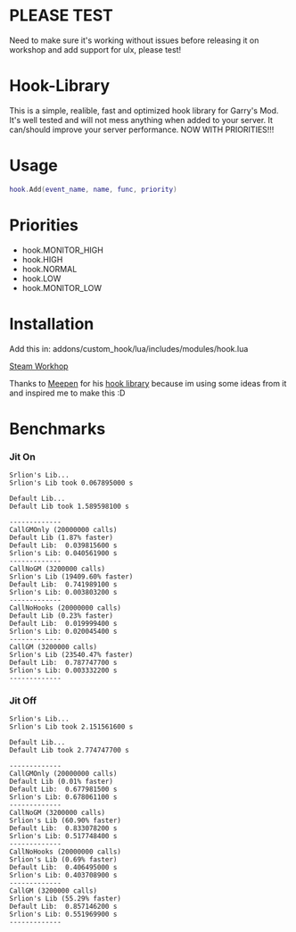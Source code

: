 # PLEASE TEST
Need to make sure it's working without issues before releasing it on workshop and add support for ulx, please test!

# Hook-Library
This is a simple, realible, fast and optimized hook library for Garry's Mod.
It's well tested and will not mess anything when added to your server.
It can/should improve your server performance.
NOW WITH PRIORITIES!!!

# Usage
```lua
hook.Add(event_name, name, func, priority)
```


# Priorities
  * hook.MONITOR_HIGH
  * hook.HIGH
  * hook.NORMAL
  * hook.LOW
  * hook.MONITOR_LOW

# Installation
Add this in: addons/custom_hook/lua/includes/modules/hook.lua

[Steam Workhop](https://steamcommunity.com/sharedfiles/filedetails/?id=1907060869)

Thanks to [Meepen](https://www.gmodstore.com/users/76561198050165746) for his [hook library](https://github.com/meepen/gmod-hooks-revamped/blob/master/newhook.lua) because im using some ideas from it and inspired me to make this :D

# Benchmarks

### Jit On
```
Srlion's Lib...
Srlion's Lib took 0.067895000 s

Default Lib...
Default Lib took 1.589598100 s

-------------
CallGMOnly (20000000 calls)
Default Lib (1.87% faster)
Default Lib:  0.039815600 s
Srlion's Lib: 0.040561900 s
-------------
CallNoGM (3200000 calls)
Srlion's Lib (19409.60% faster)
Default Lib:  0.741989100 s
Srlion's Lib: 0.003803200 s
-------------
CallNoHooks (20000000 calls)
Default Lib (0.23% faster)
Default Lib:  0.019999400 s
Srlion's Lib: 0.020045400 s
-------------
CallGM (3200000 calls)
Srlion's Lib (23540.47% faster)
Default Lib:  0.787747700 s
Srlion's Lib: 0.003332200 s
-------------
```
### Jit Off
```
Srlion's Lib...
Srlion's Lib took 2.151561600 s

Default Lib...
Default Lib took 2.774747700 s

-------------
CallGMOnly (20000000 calls)
Default Lib (0.01% faster)
Default Lib:  0.677981500 s
Srlion's Lib: 0.678061100 s
-------------
CallNoGM (3200000 calls)
Srlion's Lib (60.90% faster)
Default Lib:  0.833078200 s
Srlion's Lib: 0.517748400 s
-------------
CallNoHooks (20000000 calls)
Srlion's Lib (0.69% faster)
Default Lib:  0.406495000 s
Srlion's Lib: 0.403708900 s
-------------
CallGM (3200000 calls)
Srlion's Lib (55.29% faster)
Default Lib:  0.857146200 s
Srlion's Lib: 0.551969900 s
-------------
```
